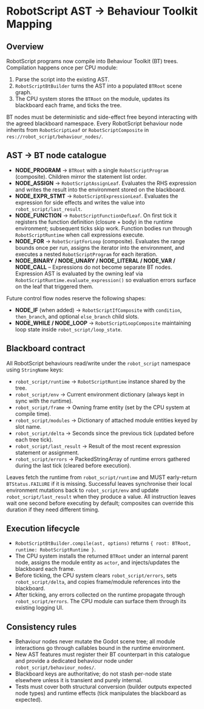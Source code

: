 # RobotScript AST → Behaviour Toolkit Mapping

## Overview
RobotScript programs now compile into Behaviour Toolkit (BT) trees. Compilation happens once per CPU module:
1. Parse the script into the existing AST.
2. `RobotScriptBtBuilder` turns the AST into a populated `BTRoot` scene graph.
3. The CPU system stores the `BTRoot` on the module, updates its blackboard each frame, and ticks the tree.

BT nodes must be deterministic and side-effect free beyond interacting with the agreed blackboard namespace. Every RobotScript behaviour node inherits from `RobotScriptLeaf` or `RobotScriptComposite` in `res://robot_script/behaviour_nodes/`.

## AST → BT node catalogue
- **NODE_PROGRAM** → `BTRoot` with a single `RobotScriptProgram` (composite). Children mirror the statement list order.
- **NODE_ASSIGN** → `RobotScriptAssignLeaf`. Evaluates the RHS expression and writes the result into the environment stored on the blackboard.
- **NODE_EXPR_STMT** → `RobotScriptExpressionLeaf`. Evaluates the expression for side effects and writes the value into `robot_script/last_result`.
- **NODE_FUNCTION** → `RobotScriptFunctionDefLeaf`. On first tick it registers the function definition (closure + body) in the runtime environment; subsequent ticks skip work. Function bodies run through `RobotScriptRuntime` when call expressions execute.
- **NODE_FOR** → `RobotScriptForLoop` (composite). Evaluates the range bounds once per run, assigns the iterator into the environment, and executes a nested `RobotScriptProgram` for each iteration.
- **NODE_BINARY / NODE_UNARY / NODE_LITERAL / NODE_VAR / NODE_CALL** – Expressions do not become separate BT nodes. Expression AST is evaluated by the owning leaf via `RobotScriptRuntime.evaluate_expression()` so evaluation errors surface on the leaf that triggered them.

Future control flow nodes reserve the following shapes:
- **NODE_IF** (when added) → `RobotScriptIfComposite` with `condition`, `then_branch`, and optional `else_branch` child slots.
- **NODE_WHILE / NODE_LOOP** → `RobotScriptLoopComposite` maintaining loop state inside `robot_script/loop_state`.

## Blackboard contract
All RobotScript behaviours read/write under the `robot_script` namespace using `StringName` keys:
- `robot_script/runtime` → `RobotScriptRuntime` instance shared by the tree.
- `robot_script/env` → Current environment dictionary (always kept in sync with the runtime).
- `robot_script/frame` → Owning frame entity (set by the CPU system at compile time).
- `robot_script/modules` → Dictionary of attached module entities keyed by slot name.
- `robot_script/delta` → Seconds since the previous tick (updated before each tree tick).
- `robot_script/last_result` → Result of the most recent expression statement or assignment.
- `robot_script/errors` → PackedStringArray of runtime errors gathered during the last tick (cleared before execution).

Leaves fetch the runtime from `robot_script/runtime` and MUST early-return `BTStatus.FAILURE` if it is missing. Successful leaves synchronise their local environment mutations back to `robot_script/env` and update `robot_script/last_result` when they produce a value. All instruction leaves wait one second before executing by default; composites can override this duration if they need different timing.

## Execution lifecycle
- `RobotScriptBtBuilder.compile(ast, options)` returns `{ root: BTRoot, runtime: RobotScriptRuntime }`.
- The CPU system installs the returned `BTRoot` under an internal parent node, assigns the module entity as `actor`, and injects/updates the blackboard each frame.
- Before ticking, the CPU system clears `robot_script/errors`, sets `robot_script/delta`, and copies frame/module references into the blackboard.
- After ticking, any errors collected on the runtime propagate through `robot_script/errors`. The CPU module can surface them through its existing logging UI.

## Consistency rules
- Behaviour nodes never mutate the Godot scene tree; all module interactions go through callables bound in the runtime environment.
- New AST features must register their BT counterpart in this catalogue and provide a dedicated behaviour node under `robot_script/behaviour_nodes/`.
- Blackboard keys are authoritative; do not stash per-node state elsewhere unless it is transient and purely internal.
- Tests must cover both structural conversion (builder outputs expected node types) and runtime effects (tick manipulates the blackboard as expected).
